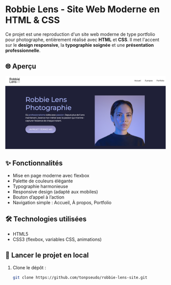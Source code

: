 # Robbie Lens - Site Web Moderne en HTML & CSS

Ce projet est une reproduction d'un site web moderne de type portfolio pour photographe, entièrement réalisé avec **HTML** et **CSS**. Il met l'accent sur le **design responsive**, la **typographie soignée** et une **présentation professionnelle**.

## 🌐 Aperçu

![Aperçu du site](./screenshot.png)

## ✨ Fonctionnalités

- Mise en page moderne avec flexbox
- Palette de couleurs élégante
- Typographie harmonieuse
- Responsive design (adapté aux mobiles)
- Bouton d’appel à l’action
- Navigation simple : Accueil, À propos, Portfolio

## 🛠️ Technologies utilisées

- HTML5
- CSS3 (flexbox, variables CSS, animations)

## 🚀 Lancer le projet en local

1. Clone le dépôt :
   ```bash
   git clone https://github.com/tonpseudo/robbie-lens-site.git
